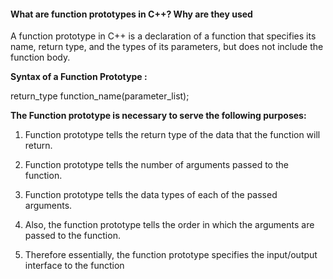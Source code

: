 <h4>What are function prototypes in C++? Why are they used </h4>

A function prototype in C++ is a declaration of a function that specifies its name, return type, and the types of its parameters, but does not include the function body.

<b>Syntax of a Function Prototype :</b>

return_type function_name(parameter_list);

<b>The Function prototype is necessary to serve the following purposes: </b>

1. Function prototype tells the return type of the data that the function will return.

2. Function prototype tells the number of arguments passed to the function.

3. Function prototype tells the data types of each of the passed arguments.

4. Also, the function prototype tells the order in which the arguments are passed to the function.

5. Therefore essentially, the function prototype specifies the input/output interface to the function